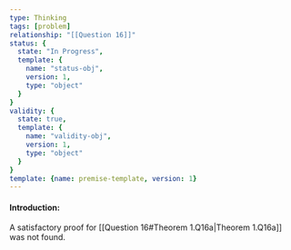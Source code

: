 ```yaml
---
type: Thinking
tags: [problem]
relationship: "[[Question 16]]"
status: {
  state: "In Progress",
  template: {
    name: "status-obj",
    version: 1,
    type: "object"
  }
}
validity: {
  state: true,
  template: {
    name: "validity-obj",
    version: 1,
    type: "object"
  }
}
template: {name: premise-template, version: 1}
---
```

#### Introduction: 
A satisfactory proof for [[Question 16#Theorem 1.Q16a|Theorem 1.Q16a]] was not found.